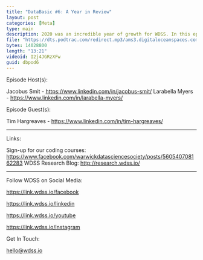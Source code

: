 ```yaml
---
title: "DataBasic #6: A Year in Review"
layout: post
categories: [Meta]
type: main
description: 2020 was an incredible year of growth for WDSS. In this episode, we are joined by the society President, Tim Hargreaves, to reflect on the last year and the exciting plans for 2021. We are also joined by our new Segment Host, Larabella, to discuss the inspection paradox, a statistical phenomenon that you may not have noticed, but can be found everywhere.
file: "https://dts.podtrac.com/redirect.mp3/ams3.digitaloceanspaces.com/podcast.wdss/databasic-e6.mp3"
bytes: 14028800
length: "13:21"
videoid: I2j4JGRzXFw
guid: dbpod6
---
```


Episode Host(s):        

Jacobus Smit - https://www.linkedin.com/in/jacobus-smit/
Larabella Myers - https://www.linkedin.com/in/larabella-myers/

Episode Guest(s):

Tim Hargreaves - https://www.linkedin.com/in/tim-hargreaves/
        
------------------

Links:

Sign-up for our coding courses: https://www.facebook.com/warwickdatasciencesociety/posts/560540708162283
WDSS Research Blog: http://research.wdss.io/

------------------
        
Follow WDSS on Social Media:

https://link.wdss.io/facebook
        
https://link.wdss.io/linkedin

https://link.wdss.io/youtube
        
https://link.wdss.io/instagram
        
Get In Touch:
        
hello@wdss.io
